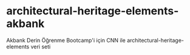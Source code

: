 # architectural-heritage-elements-akbank
Akbank Derin Öğrenme Bootcamp'i için CNN ile architectural-heritage-elements veri seti
